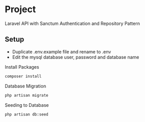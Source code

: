 # Project

Laravel API with Sanctum Authentication and Repository Pattern

## Setup

-   Duplicate .env.example file and rename to .env
-   Edit the mysql database user, password and database name

Install Packages

```bash
composer install
```

Database Migration

```bash
php artisan migrate
```

Seeding to Database

```bash
php artisan db:seed
```
